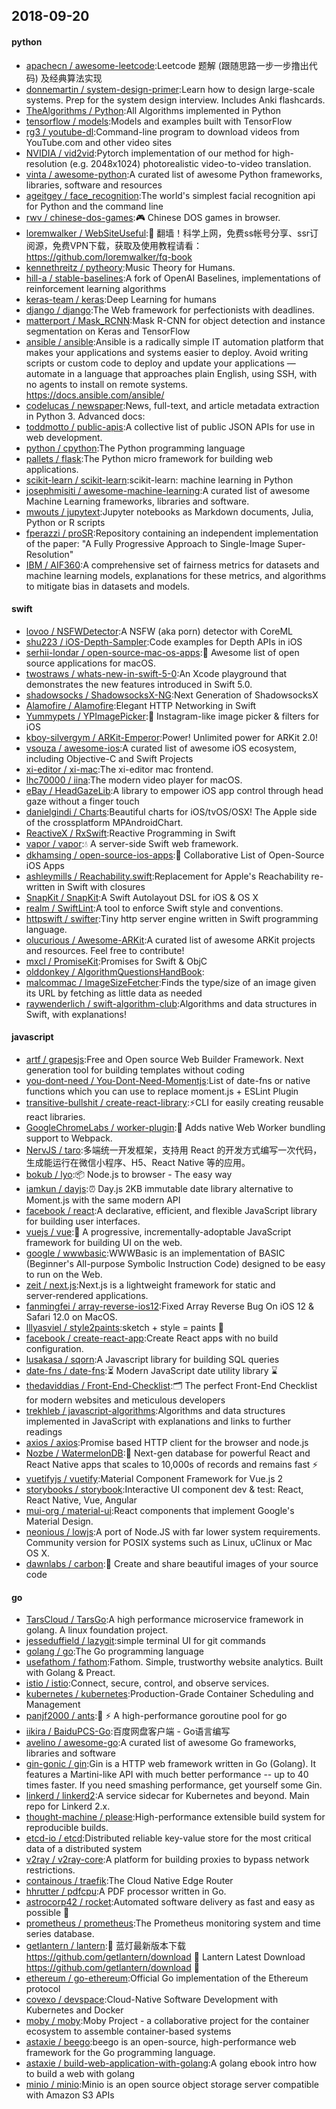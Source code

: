 ## 2018-09-20

#### python
* [apachecn / awesome-leetcode](https://github.com/apachecn/awesome-leetcode):Leetcode 题解 (跟随思路一步一步撸出代码) 及经典算法实现
* [donnemartin / system-design-primer](https://github.com/donnemartin/system-design-primer):Learn how to design large-scale systems. Prep for the system design interview. Includes Anki flashcards.
* [TheAlgorithms / Python](https://github.com/TheAlgorithms/Python):All Algorithms implemented in Python
* [tensorflow / models](https://github.com/tensorflow/models):Models and examples built with TensorFlow
* [rg3 / youtube-dl](https://github.com/rg3/youtube-dl):Command-line program to download videos from YouTube.com and other video sites
* [NVIDIA / vid2vid](https://github.com/NVIDIA/vid2vid):Pytorch implementation of our method for high-resolution (e.g. 2048x1024) photorealistic video-to-video translation.
* [vinta / awesome-python](https://github.com/vinta/awesome-python):A curated list of awesome Python frameworks, libraries, software and resources
* [ageitgey / face_recognition](https://github.com/ageitgey/face_recognition):The world's simplest facial recognition api for Python and the command line
* [rwv / chinese-dos-games](https://github.com/rwv/chinese-dos-games):🎮
Chinese DOS games in browser.
* [loremwalker / WebSiteUseful](https://github.com/loremwalker/WebSiteUseful):🍅
翻墙！科学上网，免费ss帐号分享、ssr订阅源，免费VPN下载，获取及使用教程请看：https://github.com/loremwalker/fq-book
* [kennethreitz / pytheory](https://github.com/kennethreitz/pytheory):Music Theory for Humans.
* [hill-a / stable-baselines](https://github.com/hill-a/stable-baselines):A fork of OpenAI Baselines, implementations of reinforcement learning algorithms
* [keras-team / keras](https://github.com/keras-team/keras):Deep Learning for humans
* [django / django](https://github.com/django/django):The Web framework for perfectionists with deadlines.
* [matterport / Mask_RCNN](https://github.com/matterport/Mask_RCNN):Mask R-CNN for object detection and instance segmentation on Keras and TensorFlow
* [ansible / ansible](https://github.com/ansible/ansible):Ansible is a radically simple IT automation platform that makes your applications and systems easier to deploy. Avoid writing scripts or custom code to deploy and update your applications — automate in a language that approaches plain English, using SSH, with no agents to install on remote systems. https://docs.ansible.com/ansible/
* [codelucas / newspaper](https://github.com/codelucas/newspaper):News, full-text, and article metadata extraction in Python 3. Advanced docs:
* [toddmotto / public-apis](https://github.com/toddmotto/public-apis):A collective list of public JSON APIs for use in web development.
* [python / cpython](https://github.com/python/cpython):The Python programming language
* [pallets / flask](https://github.com/pallets/flask):The Python micro framework for building web applications.
* [scikit-learn / scikit-learn](https://github.com/scikit-learn/scikit-learn):scikit-learn: machine learning in Python
* [josephmisiti / awesome-machine-learning](https://github.com/josephmisiti/awesome-machine-learning):A curated list of awesome Machine Learning frameworks, libraries and software.
* [mwouts / jupytext](https://github.com/mwouts/jupytext):Jupyter notebooks as Markdown documents, Julia, Python or R scripts
* [fperazzi / proSR](https://github.com/fperazzi/proSR):Repository containing an independent implementation of the paper: "A Fully Progressive Approach to Single-Image Super-Resolution"
* [IBM / AIF360](https://github.com/IBM/AIF360):A comprehensive set of fairness metrics for datasets and machine learning models, explanations for these metrics, and algorithms to mitigate bias in datasets and models.

#### swift
* [lovoo / NSFWDetector](https://github.com/lovoo/NSFWDetector):A NSFW (aka porn) detector with CoreML
* [shu223 / iOS-Depth-Sampler](https://github.com/shu223/iOS-Depth-Sampler):Code examples for Depth APIs in iOS
* [serhii-londar / open-source-mac-os-apps](https://github.com/serhii-londar/open-source-mac-os-apps):🚀
Awesome list of open source applications for macOS.
* [twostraws / whats-new-in-swift-5-0](https://github.com/twostraws/whats-new-in-swift-5-0):An Xcode playground that demonstrates the new features introduced in Swift 5.0.
* [shadowsocks / ShadowsocksX-NG](https://github.com/shadowsocks/ShadowsocksX-NG):Next Generation of ShadowsocksX
* [Alamofire / Alamofire](https://github.com/Alamofire/Alamofire):Elegant HTTP Networking in Swift
* [Yummypets / YPImagePicker](https://github.com/Yummypets/YPImagePicker):📸
Instagram-like image picker & filters for iOS
* [kboy-silvergym / ARKit-Emperor](https://github.com/kboy-silvergym/ARKit-Emperor):Power! Unlimited power for ARKit 2.0!
* [vsouza / awesome-ios](https://github.com/vsouza/awesome-ios):A curated list of awesome iOS ecosystem, including Objective-C and Swift Projects
* [xi-editor / xi-mac](https://github.com/xi-editor/xi-mac):The xi-editor mac frontend.
* [lhc70000 / iina](https://github.com/lhc70000/iina):The modern video player for macOS.
* [eBay / HeadGazeLib](https://github.com/eBay/HeadGazeLib):A library to empower iOS app control through head gaze without a finger touch
* [danielgindi / Charts](https://github.com/danielgindi/Charts):Beautiful charts for iOS/tvOS/OSX! The Apple side of the crossplatform MPAndroidChart.
* [ReactiveX / RxSwift](https://github.com/ReactiveX/RxSwift):Reactive Programming in Swift
* [vapor / vapor](https://github.com/vapor/vapor):💧
A server-side Swift web framework.
* [dkhamsing / open-source-ios-apps](https://github.com/dkhamsing/open-source-ios-apps):📱
Collaborative List of Open-Source iOS Apps
* [ashleymills / Reachability.swift](https://github.com/ashleymills/Reachability.swift):Replacement for Apple's Reachability re-written in Swift with closures
* [SnapKit / SnapKit](https://github.com/SnapKit/SnapKit):A Swift Autolayout DSL for iOS & OS X
* [realm / SwiftLint](https://github.com/realm/SwiftLint):A tool to enforce Swift style and conventions.
* [httpswift / swifter](https://github.com/httpswift/swifter):Tiny http server engine written in Swift programming language.
* [olucurious / Awesome-ARKit](https://github.com/olucurious/Awesome-ARKit):A curated list of awesome ARKit projects and resources. Feel free to contribute!
* [mxcl / PromiseKit](https://github.com/mxcl/PromiseKit):Promises for Swift & ObjC
* [olddonkey / AlgorithmQuestionsHandBook](https://github.com/olddonkey/AlgorithmQuestionsHandBook):
* [malcommac / ImageSizeFetcher](https://github.com/malcommac/ImageSizeFetcher):Finds the type/size of an image given its URL by fetching as little data as needed
* [raywenderlich / swift-algorithm-club](https://github.com/raywenderlich/swift-algorithm-club):Algorithms and data structures in Swift, with explanations!

#### javascript
* [artf / grapesjs](https://github.com/artf/grapesjs):Free and Open source Web Builder Framework. Next generation tool for building templates without coding
* [you-dont-need / You-Dont-Need-Momentjs](https://github.com/you-dont-need/You-Dont-Need-Momentjs):List of date-fns or native functions which you can use to replace moment.js + ESLint Plugin
* [transitive-bullshit / create-react-library](https://github.com/transitive-bullshit/create-react-library):⚡CLI for easily creating reusable react libraries.
* [GoogleChromeLabs / worker-plugin](https://github.com/GoogleChromeLabs/worker-plugin):🐳
Adds native Web Worker bundling support to Webpack.
* [NervJS / taro](https://github.com/NervJS/taro):多端统一开发框架，支持用 React 的开发方式编写一次代码，生成能运行在微信小程序、H5、React Native 等的应用。
* [bokub / lyo](https://github.com/bokub/lyo):📦
Node.js to browser - The easy way
* [iamkun / dayjs](https://github.com/iamkun/dayjs):⏰
Day.js 2KB immutable date library alternative to Moment.js with the same modern API
* [facebook / react](https://github.com/facebook/react):A declarative, efficient, and flexible JavaScript library for building user interfaces.
* [vuejs / vue](https://github.com/vuejs/vue):🖖
A progressive, incrementally-adoptable JavaScript framework for building UI on the web.
* [google / wwwbasic](https://github.com/google/wwwbasic):WWWBasic is an implementation of BASIC (Beginner's All-purpose Symbolic Instruction Code) designed to be easy to run on the Web.
* [zeit / next.js](https://github.com/zeit/next.js):Next.js is a lightweight framework for static and server‑rendered applications.
* [fanmingfei / array-reverse-ios12](https://github.com/fanmingfei/array-reverse-ios12):Fixed Array Reverse Bug On iOS 12 & Safari 12.0 on MacOS.
* [lllyasviel / style2paints](https://github.com/lllyasviel/style2paints):sketch + style = paints
🎨
* [facebook / create-react-app](https://github.com/facebook/create-react-app):Create React apps with no build configuration.
* [lusakasa / sqorn](https://github.com/lusakasa/sqorn):A Javascript library for building SQL queries
* [date-fns / date-fns](https://github.com/date-fns/date-fns):⏳
Modern JavaScript date utility library
⌛️
* [thedaviddias / Front-End-Checklist](https://github.com/thedaviddias/Front-End-Checklist):🗂
The perfect Front-End Checklist for modern websites and meticulous developers
* [trekhleb / javascript-algorithms](https://github.com/trekhleb/javascript-algorithms):Algorithms and data structures implemented in JavaScript with explanations and links to further readings
* [axios / axios](https://github.com/axios/axios):Promise based HTTP client for the browser and node.js
* [Nozbe / WatermelonDB](https://github.com/Nozbe/WatermelonDB):🍉
Next-gen database for powerful React and React Native apps that scales to 10,000s of records and remains fast
⚡️
* [vuetifyjs / vuetify](https://github.com/vuetifyjs/vuetify):Material Component Framework for Vue.js 2
* [storybooks / storybook](https://github.com/storybooks/storybook):Interactive UI component dev & test: React, React Native, Vue, Angular
* [mui-org / material-ui](https://github.com/mui-org/material-ui):React components that implement Google's Material Design.
* [neonious / lowjs](https://github.com/neonious/lowjs):A port of Node.JS with far lower system requirements. Community version for POSIX systems such as Linux, uClinux or Mac OS X.
* [dawnlabs / carbon](https://github.com/dawnlabs/carbon):🎨
Create and share beautiful images of your source code

#### go
* [TarsCloud / TarsGo](https://github.com/TarsCloud/TarsGo):A high performance microservice framework in golang. A linux foundation project.
* [jesseduffield / lazygit](https://github.com/jesseduffield/lazygit):simple terminal UI for git commands
* [golang / go](https://github.com/golang/go):The Go programming language
* [usefathom / fathom](https://github.com/usefathom/fathom):Fathom. Simple, trustworthy website analytics. Built with Golang & Preact.
* [istio / istio](https://github.com/istio/istio):Connect, secure, control, and observe services.
* [kubernetes / kubernetes](https://github.com/kubernetes/kubernetes):Production-Grade Container Scheduling and Management
* [panjf2000 / ants](https://github.com/panjf2000/ants):🐜
⚡️
A high-performance goroutine pool for go
* [iikira / BaiduPCS-Go](https://github.com/iikira/BaiduPCS-Go):百度网盘客户端 - Go语言编写
* [avelino / awesome-go](https://github.com/avelino/awesome-go):A curated list of awesome Go frameworks, libraries and software
* [gin-gonic / gin](https://github.com/gin-gonic/gin):Gin is a HTTP web framework written in Go (Golang). It features a Martini-like API with much better performance -- up to 40 times faster. If you need smashing performance, get yourself some Gin.
* [linkerd / linkerd2](https://github.com/linkerd/linkerd2):A service sidecar for Kubernetes and beyond. Main repo for Linkerd 2.x.
* [thought-machine / please](https://github.com/thought-machine/please):High-performance extensible build system for reproducible builds.
* [etcd-io / etcd](https://github.com/etcd-io/etcd):Distributed reliable key-value store for the most critical data of a distributed system
* [v2ray / v2ray-core](https://github.com/v2ray/v2ray-core):A platform for building proxies to bypass network restrictions.
* [containous / traefik](https://github.com/containous/traefik):The Cloud Native Edge Router
* [hhrutter / pdfcpu](https://github.com/hhrutter/pdfcpu):A PDF processor written in Go.
* [astrocorp42 / rocket](https://github.com/astrocorp42/rocket):Automated software delivery as fast and easy as possible
🚀
* [prometheus / prometheus](https://github.com/prometheus/prometheus):The Prometheus monitoring system and time series database.
* [getlantern / lantern](https://github.com/getlantern/lantern):🔴
蓝灯最新版本下载 https://github.com/getlantern/download
🔴
Lantern Latest Download https://github.com/getlantern/download
🔴
* [ethereum / go-ethereum](https://github.com/ethereum/go-ethereum):Official Go implementation of the Ethereum protocol
* [covexo / devspace](https://github.com/covexo/devspace):Cloud-Native Software Development with Kubernetes and Docker
* [moby / moby](https://github.com/moby/moby):Moby Project - a collaborative project for the container ecosystem to assemble container-based systems
* [astaxie / beego](https://github.com/astaxie/beego):beego is an open-source, high-performance web framework for the Go programming language.
* [astaxie / build-web-application-with-golang](https://github.com/astaxie/build-web-application-with-golang):A golang ebook intro how to build a web with golang
* [minio / minio](https://github.com/minio/minio):Minio is an open source object storage server compatible with Amazon S3 APIs
